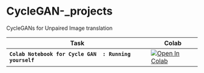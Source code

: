 # CycleGAN-_projects
CycleGANs for Unpaired Image translation

| Task | Colab
|---|---|
| **`Colab Notebook for Cycle GAN  : Running yourself`** | [![Open In Colab](https://colab.research.google.com/assets/colab-badge.svg)](https://colab.research.google.com/drive/1zFNgpMF4E8hQubf6qw3fN4oYdE41vDwU?usp=sharing)
